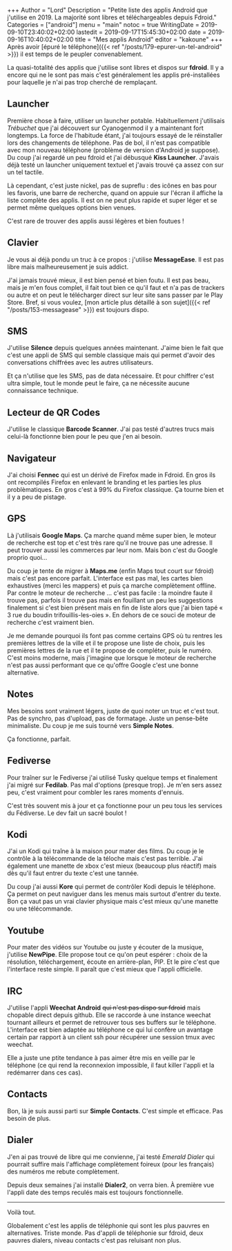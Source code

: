 +++
Author = "Lord"
Description = "Petite liste des applis Android que j'utilise en 2019. La majorité sont libres et téléchargeables depuis Fdroid."
Categories = ["android"]
menu = "main"
notoc = true
WritingDate = 2019-09-10T23:40:02+02:00
lastedit = 2019-09-17T15:45:30+02:00
date = 2019-09-16T10:40:02+02:00
title = "Mes applis Android"
editor = "kakoune"
+++
Après avoir [épuré le téléphone]({{< ref "/posts/179-epurer-un-tel-android" >}}) il est temps de le peupler convenablement.

La quasi-totalité des applis que j'utilise sont libres et dispos sur **fdroid**.
Il y a encore qui ne le sont pas mais c'est généralement les applis pré-installées pour laquelle je n'ai pas trop cherché de remplaçant.

## Launcher
Première chose à faire, utiliser un launcher potable.
Habituellement j'utilisais *Trébuchet* que j'ai découvert sur Cyanogenmod il y a maintenant fort longtemps.
La force de l'habitude étant, j'ai toujours essayé de le réinstaller lors des changements de téléphone.
Pas de bol, il n'est pas compatible avec mon nouveau téléphone (problème de version d'Android je suppose).
Du coup j'ai regardé un peu fdroid et j'ai débusqué **Kiss Launcher**.
J'avais déjà testé un launcher uniquement textuel et j'avais trouvé ça assez con sur un tel tactile.

Là cependant, c'est juste nickel, pas de supreflu : des icônes en bas pour les favoris, une barre de recherche, quand on appuie sur l'écran il affiche la liste complète des applis.
Il est on ne peut plus rapide et super léger et se permet même quelques options bien venues.

C'est rare de trouver des applis aussi légères et bien foutues !

## Clavier
Je vous ai déjà pondu un truc à ce propos : j'utilise **MessageEase**.
Il est pas libre mais malheureusement je suis addict.

J'ai jamais trouvé mieux, il est bien pensé et bien foutu.
Il est pas beau, mais je m'en fous complet, il fait tout bien ce qu'il faut et n'a pas de trackers ou autre et on peut le télécharger direct sur leur site sans passer par le Play Store.
Bref, si vous voulez, [mon article plus détaillé à son sujet]({{< ref "/posts/153-messagease" >}}) est toujours dispo.

## SMS
J'utilise **Silence** depuis quelques années maintenant.
J'aime bien le fait que c'est une appli de SMS qui semble classique mais qui permet d'avoir des conversations chiffrées avec les autres utilisateurs.

Et ça n'utilise que les SMS, pas de data nécessaire.
Et pour chiffrer c'est ultra simple, tout le monde peut le faire, ça ne nécessite aucune connaissance technique.

## Lecteur de QR Codes
J'utilise le classique **Barcode Scanner**.
J'ai pas testé d'autres trucs mais celui-là fonctionne bien pour le peu que j'en ai besoin.

## Navigateur
J'ai choisi **Fennec** qui est un dérivé de Firefox made in Fdroid.
En gros ils ont recompilés Firefox en enlevant le branding et les parties les plus problèmatiques.
En gros c'est à 99% du Firefox classique.
Ça tourne bien et il y a peu de pistage.

## GPS
Là j'utilisais **Google Maps**.
Ça marche quand même super bien, le moteur de recherche est top et c'est très rare qu'il ne trouve pas une adresse.
Il peut trouver aussi les commerces par leur nom.
Mais bon c'est du Google proprio quoi…

Du coup je tente de migrer à **Maps.me** (enfin Maps tout court sur fdroid) mais c'est pas encore parfait.
L'interface est pas mal, les cartes bien exhaustives (merci les mappers) et puis ça marche complètement offline.
Par contre le moteur de recherche … c'est pas facile : la moindre faute il trouve pas, parfois il trouve pas mais en fouillant un peu les suggestions finalement si c'est bien présent mais en fin de liste alors que j'ai bien tapé « 3 rue du boudin trifouillis-les-oies ».
En dehors de ce souci de moteur de recherche c'est vraiment bien.

Je me demande pourquoi ils font pas comme certains GPS où tu rentres les premières lettres de la ville et il te propose une liste de choix, puis les premières lettres de la rue et il te propose de compléter, puis le numéro.
C'est moins moderne, mais j'imagine que lorsque le moteur de recherche n'est pas aussi performant que ce qu'offre Google c'est une bonne alternative.

## Notes
Mes besoins sont vraiment légers, juste de quoi noter un truc et c'est tout.
Pas de synchro, pas d'upload, pas de formatage.
Juste un pense-bête minimaliste.
Du coup je me suis tourné vers **Simple Notes**.

Ça fonctionne, parfait.

## Fediverse
Pour traîner sur le Fediverse j'ai utilisé Tusky quelque temps et finalement j'ai migré sur **Fedilab**.
Pas mal d'options (presque trop).
Je m'en sers assez peu, c'est vraiment pour combler les rares moments d'ennuis.

C'est très souvent mis à jour et ça fonctionne pour un peu tous les services du Fédiverse.
Le dev fait un sacré boulot !

## Kodi
J'ai un Kodi qui traîne à la maison pour mater des films.
Du coup je le contrôle à la télécommande de la téloche mais c'est pas terrible.
J'ai également une manette de xbox c'est mieux (beaucoup plus réactif) mais dès qu'il faut entrer du texte c'est une tannée.

Du coup j'ai aussi **Kore** qui permet de contrôler Kodi depuis le téléphone.
Ça permet on peut naviguer dans les menus mais surtout d'entrer du texte.
Bon ça vaut pas un vrai clavier physique mais c'est mieux qu'une manette ou une télécommande.

## Youtube
Pour mater des vidéos sur Youtube ou juste y écouter de la musique, j'utilise **NewPipe**.
Elle propose tout ce qu'on peut espérer : choix de la résolution, téléchargement, écoute en arrière-plan, PIP.
Et le pire c'est que l'interface reste simple.
Il paraît que c'est mieux que l'appli officielle.

## IRC
J'utilise l'appli **Weechat Android** ~~qui n'est pas dispo sur fdroid~~ mais chopable direct depuis github.
Elle se raccorde à une instance weechat tournant ailleurs et permet de retrouver tous ses buffers sur le téléphone.
L'interface est bien adaptée au téléphone ce qui lui confère un avantage certain par rapport à un client ssh pour récupérer une session tmux avec weechat.

Elle a juste une ptite tendance à pas aimer être mis en veille par le téléphone (ce qui rend la reconnexion impossible, il faut killer l'appli et la redémarrer dans ces cas).

## Contacts
Bon, là je suis aussi parti sur **Simple Contacts**.
C'est simple et efficace.
Pas besoin de plus.

## Dialer
J'en ai pas trouvé de libre qui me convienne, j'ai testé *Emerald Dialer* qui pourrait suffire mais l'affichage complètement foireux (pour les français) des numéros me rebute complètement.

Depuis deux semaines j'ai installé **Dialer2**, on verra bien.
À première vue l'appli date des temps reculés mais est toujours fonctionnelle.

-----------------
Voilà tout.

Globalement c'est les applis de téléphonie qui sont les plus pauvres en alternatives.
Triste monde.
Pas d'appli de téléphonie sur fdroid, deux pauvres dialers, niveau contacts c'est pas reluisant non plus.


